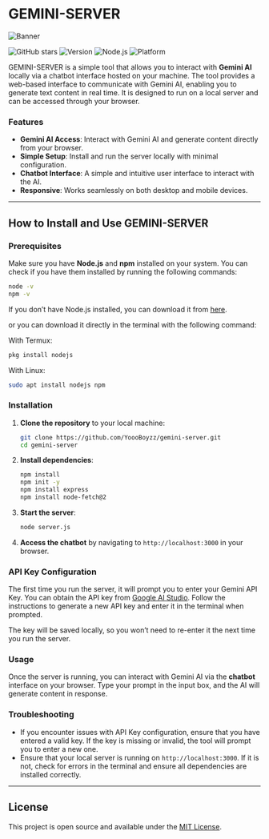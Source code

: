 
# GEMINI-SERVER

![Banner](banner.png)

![GitHub stars](https://img.shields.io/github/stars/wanzxploit/GEMINI-SERVER?style=social)
![Version](https://img.shields.io/badge/version-1.0-brightgreen)
![Node.js](https://img.shields.io/badge/node.js-16%2B-blue)
![Platform](https://img.shields.io/badge/platform-linux%20%7C%20termux-lightgrey)

GEMINI-SERVER is a simple tool that allows you to interact with **Gemini AI** locally via a chatbot interface hosted on your machine. The tool provides a web-based interface to communicate with Gemini AI, enabling you to generate text content in real time. It is designed to run on a local server and can be accessed through your browser.

### Features

- **Gemini AI Access**: Interact with Gemini AI and generate content directly from your browser.
- **Simple Setup**: Install and run the server locally with minimal configuration.
- **Chatbot Interface**: A simple and intuitive user interface to interact with the AI.
- **Responsive**: Works seamlessly on both desktop and mobile devices.

---

## How to Install and Use GEMINI-SERVER

### Prerequisites

Make sure you have **Node.js** and **npm** installed on your system. You can check if you have them installed by running the following commands:

```bash
node -v
npm -v
```

If you don’t have Node.js installed, you can download it from [here](https://nodejs.org/).

or you can download it directly in the terminal with the following command:

With Termux:

```bash
pkg install nodejs
```
With Linux:

```bash
sudo apt install nodejs npm
```

### Installation

1. **Clone the repository** to your local machine:

    ```bash
    git clone https://github.com/YoooBoyzz/gemini-server.git
    cd gemini-server
    ```

2. **Install dependencies**:

    ```bash
    npm install
    npm init -y
    npm install express
    npm install node-fetch@2
    ```

3. **Start the server**:

    ```bash
    node server.js
    ```

4. **Access the chatbot** by navigating to `http://localhost:3000` in your browser.

### API Key Configuration

The first time you run the server, it will prompt you to enter your Gemini API Key. You can obtain the API key from [Google AI Studio](https://aistudio.google.com/app/apikey). Follow the instructions to generate a new API key and enter it in the terminal when prompted.

The key will be saved locally, so you won’t need to re-enter it the next time you run the server.

### Usage

Once the server is running, you can interact with Gemini AI via the **chatbot** interface on your browser. Type your prompt in the input box, and the AI will generate content in response.

### Troubleshooting

- If you encounter issues with API Key configuration, ensure that you have entered a valid key. If the key is missing or invalid, the tool will prompt you to enter a new one.
- Ensure that your local server is running on `http://localhost:3000`. If it is not, check for errors in the terminal and ensure all dependencies are installed correctly.

---

## License

This project is open source and available under the [MIT License](LICENSE).
